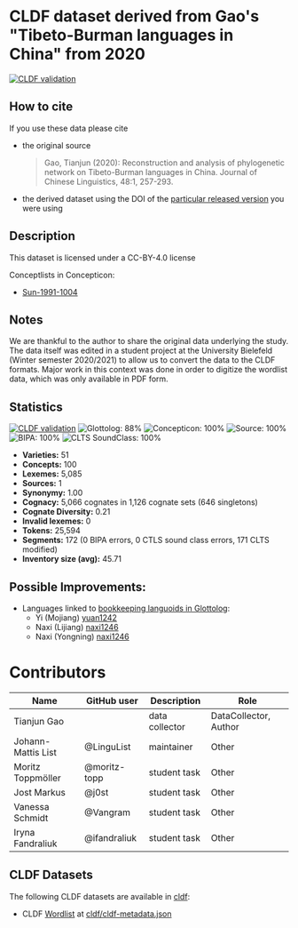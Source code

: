 # CLDF dataset derived from Gao's "Tibeto-Burman languages in China" from 2020

[![CLDF validation](https://github.com/digling/gaotb/workflows/CLDF-validation/badge.svg)](https://github.com/digling/gaotb/actions?query=workflow%3ACLDF-validation)

## How to cite

If you use these data please cite
- the original source
  > Gao, Tianjun (2020): Reconstruction and analysis of phylogenetic network on Tibeto-Burman languages in China. Journal of Chinese Linguistics, 48:1, 257-293.
- the derived dataset using the DOI of the [particular released version](../../releases/) you were using

## Description


This dataset is licensed under a CC-BY-4.0 license


Conceptlists in Concepticon:
- [Sun-1991-1004](https://concepticon.clld.org/contributions/Sun-1991-1004)
## Notes

We are thankful to the author to share the original data underlying the study. The data itself was edited in a student project at the University Bielefeld (Winter semester 2020/2021) to allow us to convert the data to the CLDF formats. Major work in this context was done in order to digitize the wordlist data, which was only available in PDF form. 



## Statistics


[![CLDF validation](https://github.com/digling/gaotb/workflows/CLDF-validation/badge.svg)](https://github.com/digling/gaotb/actions?query=workflow%3ACLDF-validation)
![Glottolog: 88%](https://img.shields.io/badge/Glottolog-88%25-yellowgreen.svg "Glottolog: 88%")
![Concepticon: 100%](https://img.shields.io/badge/Concepticon-100%25-brightgreen.svg "Concepticon: 100%")
![Source: 100%](https://img.shields.io/badge/Source-100%25-brightgreen.svg "Source: 100%")
![BIPA: 100%](https://img.shields.io/badge/BIPA-100%25-brightgreen.svg "BIPA: 100%")
![CLTS SoundClass: 100%](https://img.shields.io/badge/CLTS%20SoundClass-100%25-brightgreen.svg "CLTS SoundClass: 100%")

- **Varieties:** 51
- **Concepts:** 100
- **Lexemes:** 5,085
- **Sources:** 1
- **Synonymy:** 1.00
- **Cognacy:** 5,066 cognates in 1,126 cognate sets (646 singletons)
- **Cognate Diversity:** 0.21
- **Invalid lexemes:** 0
- **Tokens:** 25,594
- **Segments:** 172 (0 BIPA errors, 0 CTLS sound class errors, 171 CLTS modified)
- **Inventory size (avg):** 45.71

## Possible Improvements:

- Languages linked to [bookkeeping languoids in Glottolog](http://glottolog.org/glottolog/glottologinformation#bookkeepinglanguoids):
  - Yi (Mojiang) [yuan1242](http://glottolog.org/resource/languoid/id/yuan1242)
  - Naxi (Lijiang) [naxi1246](http://glottolog.org/resource/languoid/id/naxi1246)
  - Naxi (Yongning) [naxi1246](http://glottolog.org/resource/languoid/id/naxi1246)



# Contributors

Name               | GitHub user  | Description    | Role
---                | ---          | ---            | ---
Tianjun Gao        |              | data collector | DataCollector, Author
Johann-Mattis List | @LinguList   | maintainer     | Other
Moritz Toppmöller  | @moritz-topp | student task        | Other
Jost Markus        | @j0st        | student task        | Other
Vanessa Schmidt    | @Vangram     | student task        | Other
Iryna Fandraliuk   | @ifandraliuk | student task        | Other




## CLDF Datasets

The following CLDF datasets are available in [cldf](cldf):

- CLDF [Wordlist](https://github.com/cldf/cldf/tree/master/modules/Wordlist) at [cldf/cldf-metadata.json](cldf/cldf-metadata.json)